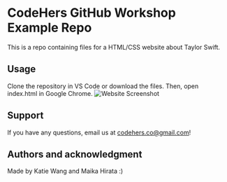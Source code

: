 # CodeHers GitHub Workshop Example Repo
This is a repo containing files for a HTML/CSS website about Taylor Swift.

## Usage
Clone the repository in VS Code or download the files. Then, open index.html in Google Chrome.
![Website Screenshot](https://imgur.com/a/atjGBjh)

## Support
If you have any questions, email us at codehers.co@gmail.com! 

## Authors and acknowledgment
Made by Katie Wang and Maika Hirata :)
